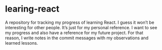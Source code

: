 # learing-react

A repository for tracking my progress of learning React. I guess it won’t be interesting for other people. It’s just for my personal reference. I want to see my progress and also have a reference for my future project. For that reason, I write notes in the commit messages with my observations and learned lessons.

